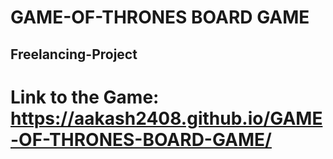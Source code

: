 # GAME-OF-THRONES BOARD GAME

## Freelancing-Project

# Link to the Game:  https://aakash2408.github.io/GAME-OF-THRONES-BOARD-GAME/


